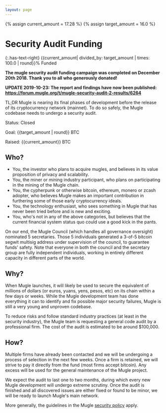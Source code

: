 ```yaml
---
layout: page
---
```


{% assign current_amount = 17.28 %}
{% assign target_amount = 16.0 %}

# Security Audit Funding

{:.has-text-right}
{{current_amount| divided_by: target_amount | times: 100.0 | round}}% Funded

<div class="funding-progress" style="width: 100%; background-color: green; border-color: green;"></div>
<div class="funding-progress-container"></div>

**The mugle security audit funding campaign was completed on December 20th 2018. Thank you to all who generously donated!**

**UPDATE 2019-10-23: The report and findings have now been published: https://forum.mugle.org/t/mugle-security-audit-2-results/6264**

TL;DR Mugle is nearing its final phases of development before the release of
its cryptocurrency network (mainnet). To do so safely, the Mugle codebase needs
to undergo a security audit.

Status: Closed

Goal: {{target_amount | round}} BTC

Raised: {{current_amount}} BTC

## Who?

- You, the investor who plans to acquire mugles, and believes in its value
  proposition of privacy and scalability.
- You, the miner or mining industry participant, who plans on participating in
  the mining of the Mugle chain.
- You, the cypherpunk or otherwise bitcoin, ethereum, monero or zcash adopter,
  who believes Mugle makes an important contribution in furthering some of those
  early cryptocurrency ideals.
- You, the technology enthusiast, who sees something in Mugle that has never
  been tried before and is new and exciting.
- You, who's not in any of the above categories, but believes that the current
  financial system status quo could use a good kick in the pants.

On our end, the Mugle Council (which handles all governance oversight) nominated
5 secretaries. Those 5 individuals generated a 3-of-5 bitcoin segwit multisig
address under supervision of the council, to guarantee funds' safety. Note that
everyone in both the council and the secretary group are fully independent
individuals, working in entirely different capacity in different parts of the
world.

## Why?

When Mugle launches, it will likely be used to secure the equivalent of
millions of dollars (or euros, yuans, yens, pesos, etc) on its chain within
a few days or weeks. While the Mugle development team has done everything it
can to identify and fix possible major security failures, Mugle is still a very
young and unproven codebase.

To reduce risks and follow standard industry practices (at least in the
security industry), the Mugle team is requesting a general code audit by a
professional firm. The cost of the audit is estimated to be around $100,000.

## How?

Multiple firms have already been contacted and we will be undergoing a process
of selection in the next few weeks. Once a firm is retained, we will strive to
pay it directly from the fund (most firms accept bitcoin). Any excess will be
used for the general maintenance of the Mugle project.

We expect the audit to last one to two months, during which every new Mugle
development will undergo extreme scrutiny. Once the audit is finished and all
discovered issues are either fixed or found to be minor, we will be ready to
launch Mugle's main network.

More generally, the guidelines in the Mugle [security policy](https://github.com/mugleproject/mugle/blob/master/SECURITY.md)
apply.
